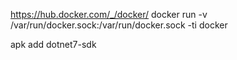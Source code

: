 https://hub.docker.com/_/docker/
docker run -v /var/run/docker.sock:/var/run/docker.sock -ti docker


apk add dotnet7-sdk